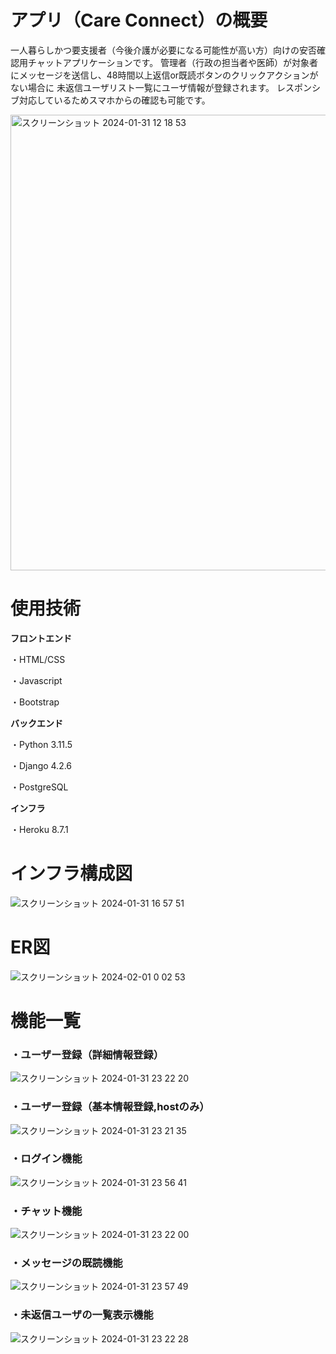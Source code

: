 # アプリ（Care Connect）の概要
一人暮らしかつ要支援者（今後介護が必要になる可能性が高い方）向けの安否確認用チャットアプリケーションです。
管理者（行政の担当者や医師）が対象者にメッセージを送信し、48時間以上返信or既読ボタンのクリックアクションがない場合に
未返信ユーザリスト一覧にユーザ情報が登録されます。
レスポンシブ対応しているためスマホからの確認も可能です。

<img width="729" alt="スクリーンショット 2024-01-31 12 18 53" src="https://github.com/kenzi1111/safety_systems/assets/88967765/318d133f-8446-4a81-b672-ee43d462206d">


# 使用技術
**フロントエンド**

・HTML/CSS

・Javascript

・Bootstrap

**バックエンド**

・Python 3.11.5

・Django 4.2.6

・PostgreSQL

**インフラ**

・Heroku 8.7.1

# インフラ構成図
![スクリーンショット 2024-01-31 16 57 51](https://github.com/kenzi1111/safety_systems/assets/88967765/92370f02-ba24-4623-b6e3-19a03552499e)


# ER図
![スクリーンショット 2024-02-01 0 02 53](https://github.com/kenzi1111/safety_systems/assets/88967765/cf8b816b-d011-4d40-b4ff-018d4164fa40)

# 機能一覧
### ・ユーザー登録（詳細情報登録）
![スクリーンショット 2024-01-31 23 22 20](https://github.com/kenzi1111/safety_systems/assets/88967765/aa2efe99-4f89-42dd-8d4a-7cbf67f86cf6)

### ・ユーザー登録（基本情報登録,hostのみ）
![スクリーンショット 2024-01-31 23 21 35](https://github.com/kenzi1111/safety_systems/assets/88967765/fb2d91c2-49ba-4382-a89d-1b40663382bf)

### ・ログイン機能
![スクリーンショット 2024-01-31 23 56 41](https://github.com/kenzi1111/safety_systems/assets/88967765/ac5b3102-5a57-4a33-b065-a497e89c48a7)

### ・チャット機能
![スクリーンショット 2024-01-31 23 22 00](https://github.com/kenzi1111/safety_systems/assets/88967765/fe55bdc5-976a-4d53-ab9a-14ed35195753)

### ・メッセージの既読機能
![スクリーンショット 2024-01-31 23 57 49](https://github.com/kenzi1111/safety_systems/assets/88967765/54a4d358-9baa-4c00-aa8e-1113cb1e6536)

### ・未返信ユーザの一覧表示機能
![スクリーンショット 2024-01-31 23 22 28](https://github.com/kenzi1111/safety_systems/assets/88967765/fc999f16-184f-468b-bef8-98a66e4ed871)

